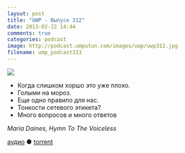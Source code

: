 ```yaml
---
layout: post
title: "UWP - Выпуск 312"
date: 2013-02-22 14:44
comments: true
categories: podcast
image: http://podcast.umputun.com/images/uwp/uwp312.jpg
filename: ump_podcast313
---
```

![](https://podcast.umputun.com/images/uwp/uwp312.jpg)

- Когда слишком хоршо это уже плохо.
- Голыми на мороз.
- Еще одно правило для нас.
- Тонкости сетевого этикета?
- Много вопросов и много ответов

_Maria Daines, Hymn To The Voiceless_

[аудио](https://podcast.umputun.com/media/ump_podcast312.mp3) ● [torrent](http://archive.rucast.net/uwp/media/ump_podcast312.mp3.torrent)

<audio src="https://podcast.umputun.com/media/ump_podcast312.mp3" preload="none"></audio>

